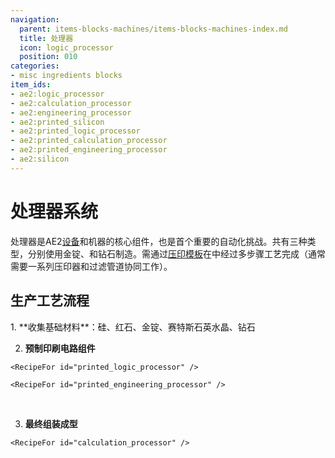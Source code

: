 ```yaml
---
navigation:
  parent: items-blocks-machines/items-blocks-machines-index.md
  title: 处理器
  icon: logic_processor
  position: 010
categories:
- misc ingredients blocks
item_ids:
- ae2:logic_processor
- ae2:calculation_processor
- ae2:engineering_processor
- ae2:printed_silicon
- ae2:printed_logic_processor
- ae2:printed_calculation_processor
- ae2:printed_engineering_processor
- ae2:silicon
---
```


# 处理器系统

<Row>
  <ItemImage id="logic_processor" scale="4" />

  <ItemImage id="calculation_processor" scale="4" />

  <ItemImage id="engineering_processor" scale="4" />
</Row>

处理器是AE2[设备](../ae2-mechanics/devices.md)和机器的核心组件，也是首个重要的自动化挑战。共有三种类型，分别使用金锭、<ItemLink id="certus_quartz_crystal" />和钻石制造。需通过[压印模板](presses.md)在<ItemLink id="inscriber" />中经过多步骤工艺完成（通常需要一系列压印器和过滤管道协同工作）。

## 生产工艺流程

<Column gap="5">
  1. **收集基础材料**：硅、红石、金锭、赛特斯石英水晶、钻石

  <RecipeFor id="silicon" />

  <br />

  2. **预制印刷电路组件**

  <Row>
    <RecipeFor id="printed_silicon" />

    <RecipeFor id="printed_logic_processor" />
  </Row>

  <Row>
    <RecipeFor id="printed_calculation_processor" />

    <RecipeFor id="printed_engineering_processor" />
  </Row>

  <br />

  3. **最终组装成型**

  <Row>
    <RecipeFor id="logic_processor" />

    <RecipeFor id="calculation_processor" />
  </Row>

  <RecipeFor id="engineering_processor" />
</Column>